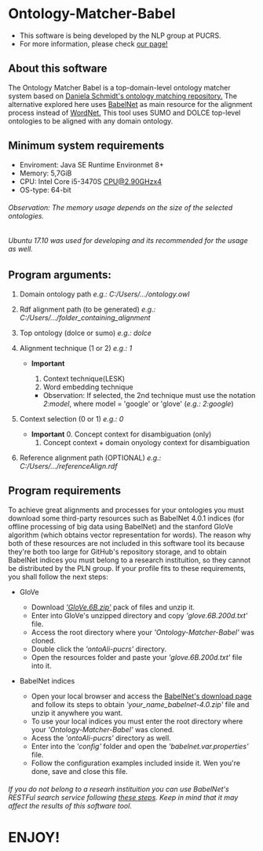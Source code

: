 # Ontology-Matcher-Babel

  * This software is being developed by the NLP group at PUCRS.
  * For more information, please check [our page!](http://www.inf.pucrs.br/linatural/wordpress/)


## About this software

The Ontology Matcher Babel is a top-domain-level ontology matcher system based on [Daniela Schmidt's ontology matching
repository.](https://github.com/danielasch/Ontology-Matcher) The alternative explored here uses [BabelNet](https://babelnet.org/) as main resource for the alignment process instead of [WordNet.](https://wordnet.princeton.edu/)  This tool uses SUMO and DOLCE top-level ontologies to be aligned with any domain ontology.


## Minimum system requirements
  
  * Enviroment: Java SE Runtime Environmet 8+
  * Memory:     5,7GiB
  * CPU:        Intel Core i5-3470S CPU@2.90GHzx4
  * OS-type:    64-bit
  
  ###### Observation: The memory usage depends on the size of the selected ontologies.
  ###### Ubuntu 17.10 was used for developing and its recommended for the usage as well.


## Program arguments:				       
 
  1. Domain ontology path  _e.g.: C:/Users/.../ontology.owl_

  1. Rdf alignment path (to be generated)  _e.g.: C:/Users/.../folder_containing_alignment_

  1. Top ontology (dolce or sumo)  _e.g.: dolce_

  1. Alignment technique (1 or 2)  _e.g.: 1_
  
     * **Important**
       1. Context technique(LESK)
       2. Word embedding technique
	
       * Observation: If selected, the 2nd technique must use the notation _2:model_, where model = 'google' or 'glove' (_e.g.: 2:google_)

  1. Context selection (0 or 1) _e.g.: 0_
  
     * **Important**
       0. Concept context for disambiguation (only)
       1. Concept context + domain onyology context for disambiguation

  1. Reference alignment path (OPTIONAL) _e.g.: C:/Users/.../referenceAlign.rdf_


## Program requirements

  To achieve great alignments and processes for your ontologies you must download some third-party resources such as BabelNet 4.0.1 indices (for offline processing of big data using BabelNet) and the stanford GloVe algorithm (which obtains vector representation for words).  The reason why both of these resources are not included in this software tool its because they're both too large for GitHub's repository storage, and to obtain BabelNet indices you must belong to a research instituition, so they cannot be distributed by the PLN group. If your profile fits to these requirements, you shall follow the next steps:
  
  * GloVe
    - Download [_'GloVe.6B.zip'_](https://nlp.stanford.edu/projects/glove/) pack of files and unzip it.
    - Enter into GloVe's unzipped directory and copy _'glove.6B.200d.txt'_ file. 
    - Access the root directory where your _'Ontology-Matcher-Babel'_ was cloned.
    - Double click the _'ontoAli-pucrs'_ directory.
    - Open the resources folder and paste your _'glove.6B.200d.txt'_ file into it.
  
  * BabelNet indices
    - Open your local browser and access the [BabelNet's download page](https://babelnet.org/download) and follow its steps to obtain _'your_name_babelnet-4.0.zip'_ file and unzip it anywhere you want.
    - To use your local indices you must enter the root directory where your _'Ontology-Matcher-Babel'_ was cloned.
    - Acess the _'ontoAli-pucrs'_ directory as well.
    - Enter into the _'config'_ folder and open the _'babelnet.var.properties'_ file.
    - Follow the configuration examples included inside it. Wen you're done, save and close this file.
    
  ###### If you do not belong to a researh instituition you can use BabelNet's RESTFul search service following [these steps](https://babelnet.org/guide#HowcanIdownloadtheBabelNetindices?). Keep in mind that it may affect the results of this software tool.


# ENJOY!
